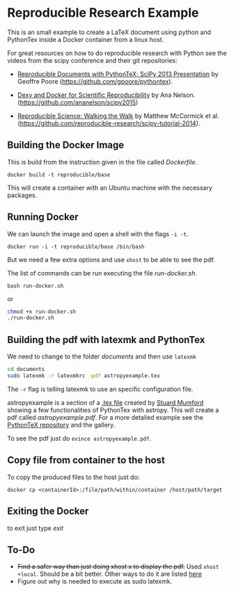 # Reproducible Research Example

This is an small example to create a LaTeX document using python and PythonTex inside a Docker container from a linux host.

For great resources on how to do reproducible research with Python see the videos from the scipy conference and their git repositories:

- [Reproducible Documents with PythonTeX; SciPy 2013 Presentation](https://www.youtube.com/watch?v=G-UDHc2UVOg) by Geoffre Poore (https://github.com/gpoore/pythontex).

- [Dexy and Docker for Scientific Reproducibility](https://www.youtube.com/watch?v=qFd04rA8lp0) by Ana Nelson. (https://github.com/ananelson/scipy2015)

- [Reproducible Science: Walking the Walk](https://youtu.be/EzX7MN_bzqg?list=PLIyfHkjEDSOEBhovULDAQtVje6toLVhP_) by Matthew McCormick et al. (https://github.com/reproducible-research/scipy-tutorial-2014).

## Building the Docker Image

This is build from the instruction given in the file called *Dockerfile*. 

`docker build -t reproducible/base`

This will create a container with an Ubuntu machine with the necessary packages.

## Running Docker

We can launch the image and open a shell with the  flags `-i -t`. 

`docker run -i -t reproducible/base /bin/bash`

But we need a few extra options and use `xhost` to be able to see the pdf. 

The list of commands can be run executing the file *run-docker.sh*. 

`bash run-docker.sh` 

or
```bash
chmod +x run-docker.sh
./run-docker.sh
```

## Building the pdf with latexmk and PythonTex

We need to change to the folder *documents* and then use `latexmk`

```bash
cd documents
sudo latexmk -r latexmkrc -pdf astropyexample.tex
```

The `-r` flag is telling latexmk to use an specific configuration file.


astropyexample is a section of  a [.tex file](https://gist.github.com/Cadair/5f66da0c4d14055836b2) created by [Stuard Mumford](https://github.com/Cadair) showing a few functionalities of PythonTex with astropy. This will create a pdf called *astropyexample.pdf*.  For a more detalied example see the [PythonTeX repository](https://github.com/gpoore/pythontex) and the gallery.

To see the pdf just do `evince astropyexample.pdf`.

## Copy file from container to the host

To copy the produced files to the host just do:

`docker cp <containerId>:/file/path/within/container /host/path/target`

## Exiting the Docker

to exit just type *exit*


## To-Do
- ~~Find a safer way than just doing xhost x to display the pdf.~~ Used `xhost +local`. Should be a bit better. Other ways to do it are listed [here](http://wiki.ros.org/docker/Tutorials/GUI)
- Figure out why is needed to execute as sudo latexmk. 
